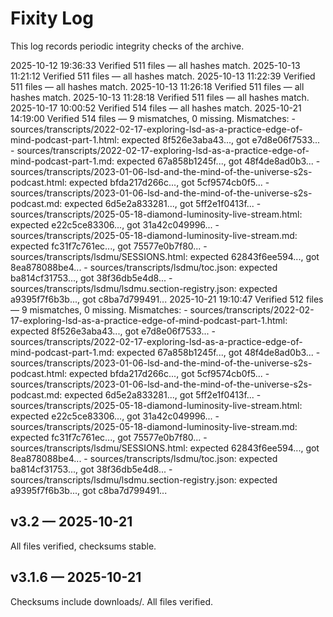 # Fixity Log

This log records periodic integrity checks of the archive.

2025-10-12 19:36:33  Verified 511 files — all hashes match.
2025-10-13 11:21:12  Verified 511 files — all hashes match.
2025-10-13 11:22:39  Verified 511 files — all hashes match.
2025-10-13 11:26:18  Verified 511 files — all hashes match.
2025-10-13 11:28:18  Verified 511 files — all hashes match.
2025-10-17 10:00:52  Verified 514 files — all hashes match.
2025-10-21 14:19:00  Verified 514 files — 9 mismatches, 0 missing.
  Mismatches:
    - sources/transcripts/2022-02-17-exploring-lsd-as-a-practice-edge-of-mind-podcast-part-1.html: expected 8f526e3aba43..., got e7d8e06f7533...
    - sources/transcripts/2022-02-17-exploring-lsd-as-a-practice-edge-of-mind-podcast-part-1.md: expected 67a858b1245f..., got 48f4de8ad0b3...
    - sources/transcripts/2023-01-06-lsd-and-the-mind-of-the-universe-s2s-podcast.html: expected bfda217d266c..., got 5cf9574cb0f5...
    - sources/transcripts/2023-01-06-lsd-and-the-mind-of-the-universe-s2s-podcast.md: expected 6d5e2a833281..., got 5ff2e1f0413f...
    - sources/transcripts/2025-05-18-diamond-luminosity-live-stream.html: expected e22c5ce83306..., got 31a42c049996...
    - sources/transcripts/2025-05-18-diamond-luminosity-live-stream.md: expected fc31f7c761ec..., got 75577e0b7f80...
    - sources/transcripts/lsdmu/SESSIONS.html: expected 62843f6ee594..., got 8ea878088be4...
    - sources/transcripts/lsdmu/toc.json: expected ba814cf31753..., got 38f36db5e4d8...
    - sources/transcripts/lsdmu/lsdmu.section-registry.json: expected a9395f7f6b3b..., got c8ba7d799491...
2025-10-21 19:10:47  Verified 512 files — 9 mismatches, 0 missing.
  Mismatches:
    - sources/transcripts/2022-02-17-exploring-lsd-as-a-practice-edge-of-mind-podcast-part-1.html: expected 8f526e3aba43..., got e7d8e06f7533...
    - sources/transcripts/2022-02-17-exploring-lsd-as-a-practice-edge-of-mind-podcast-part-1.md: expected 67a858b1245f..., got 48f4de8ad0b3...
    - sources/transcripts/2023-01-06-lsd-and-the-mind-of-the-universe-s2s-podcast.html: expected bfda217d266c..., got 5cf9574cb0f5...
    - sources/transcripts/2023-01-06-lsd-and-the-mind-of-the-universe-s2s-podcast.md: expected 6d5e2a833281..., got 5ff2e1f0413f...
    - sources/transcripts/2025-05-18-diamond-luminosity-live-stream.html: expected e22c5ce83306..., got 31a42c049996...
    - sources/transcripts/2025-05-18-diamond-luminosity-live-stream.md: expected fc31f7c761ec..., got 75577e0b7f80...
    - sources/transcripts/lsdmu/SESSIONS.html: expected 62843f6ee594..., got 8ea878088be4...
    - sources/transcripts/lsdmu/toc.json: expected ba814cf31753..., got 38f36db5e4d8...
    - sources/transcripts/lsdmu/lsdmu.section-registry.json: expected a9395f7f6b3b..., got c8ba7d799491...

## v3.2 — 2025-10-21
All files verified, checksums stable.


## v3.1.6 — 2025-10-21
Checksums include downloads/. All files verified.

